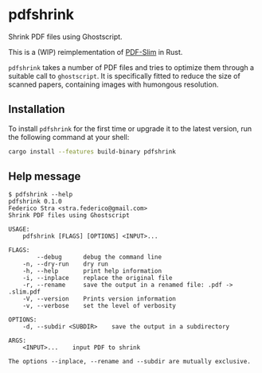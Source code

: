 # pdfshrink

Shrink PDF files using Ghostscript.

This is a (WIP) reimplementation of [PDF-Slim](https://github.com/FedericoStra/pdfslim/) in Rust.

`pdfshrink` takes a number of PDF files and tries to optimize them through a suitable call to `ghostscript`.
It is specifically fitted to reduce the size of scanned papers, containing images with humongous resolution.

## Installation

To install `pdfshrink` for the first time or upgrade it to the latest version, run the following command at your shell:

```bash
cargo install --features build-binary pdfshrink
```

## Help message

```
$ pdfshrink --help
pdfshrink 0.1.0
Federico Stra <stra.federico@gmail.com>
Shrink PDF files using Ghostscript

USAGE:
    pdfshrink [FLAGS] [OPTIONS] <INPUT>...

FLAGS:
        --debug      debug the command line
    -n, --dry-run    dry run
    -h, --help       print help information
    -i, --inplace    replace the original file
    -r, --rename     save the output in a renamed file: .pdf -> .slim.pdf
    -V, --version    Prints version information
    -v, --verbose    set the level of verbosity

OPTIONS:
    -d, --subdir <SUBDIR>    save the output in a subdirectory

ARGS:
    <INPUT>...    input PDF to shrink

The options --inplace, --rename and --subdir are mutually exclusive.
```
